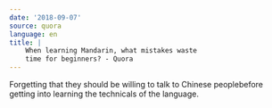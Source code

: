 ```yaml
---
date: '2018-09-07'
source: quora
language: en
title: |
    When learning Mandarin, what mistakes waste
    time for beginners? - Quora
---
```


Forgetting that they should be willing to talk to Chinese peoplebefore
getting into learning the technicals of the language.
